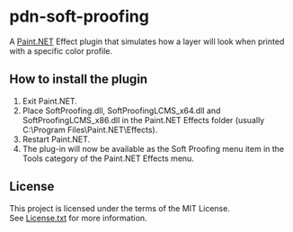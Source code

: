 # pdn-soft-proofing

A [Paint.NET](http://www.getpaint.net) Effect plugin that simulates how a layer will look when printed with a specific color profile.

##  How to install the plugin

1. Exit Paint.NET.
2. Place SoftProofing.dll, SoftProofingLCMS_x64.dll and SoftProofingLCMS_x86.dll in the Paint.NET Effects folder (usually C:\Program Files\Paint.NET\Effects).
3. Restart Paint.NET.
4. The plug-in will now be available as the Soft Proofing menu item in the Tools category of the Paint.NET Effects menu.

## License

This project is licensed under the terms of the MIT License.   
See [License.txt](License.txt) for more information.